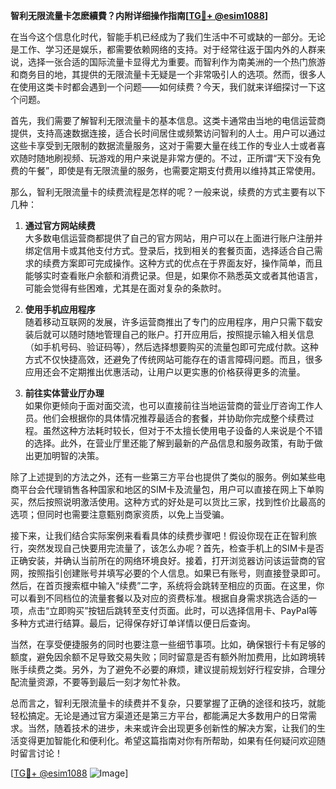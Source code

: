 **智利无限流量卡怎麽續費？内附详细操作指南[[TG💪+ @esim1088](https://t.me/s/esim1088)]**

在当今这个信息化时代，智能手机已经成为了我们生活中不可或缺的一部分。无论是工作、学习还是娱乐，都需要依赖网络的支持。对于经常往返于国内外的人群来说，选择一张合适的国际流量卡显得尤为重要。而智利作为南美洲的一个热门旅游和商务目的地，其提供的无限流量卡无疑是一个非常吸引人的选项。然而，很多人在使用这类卡时都会遇到一个问题——如何续费？今天，我们就来详细探讨一下这个问题。

首先，我们需要了解智利无限流量卡的基本信息。这类卡通常由当地的电信运营商提供，支持高速数据连接，适合长时间居住或频繁访问智利的人士。用户可以通过这些卡享受到无限制的数据流量服务，这对于需要大量在线工作的专业人士或者喜欢随时随地刷视频、玩游戏的用户来说是非常方便的。不过，正所谓“天下没有免费的午餐”，即使是有无限流量的服务，也需要定期支付费用以维持其正常使用。

那么，智利无限流量卡的续费流程是怎样的呢？一般来说，续费的方式主要有以下几种：

1. **通过官方网站续费**  
   大多数电信运营商都提供了自己的官方网站，用户可以在上面进行账户注册并绑定信用卡或其他支付方式。登录后，找到相关的套餐页面，选择适合自己需求的续费方案即可完成操作。这种方式的优点在于界面友好，操作简单，而且能够实时查看账户余额和消费记录。但是，如果你不熟悉英文或者其他语言，可能会觉得有些困难，尤其是在面对复杂的条款时。

2. **使用手机应用程序**  
   随着移动互联网的发展，许多运营商推出了专门的应用程序，用户只需下载安装后就可以随时随地管理自己的账户。打开应用后，按照提示输入相关信息（如手机号码、验证码等），然后选择想要购买的流量包即可完成付款。这种方式不仅快捷高效，还避免了传统网站可能存在的语言障碍问题。而且，很多应用还会不定期推出优惠活动，让用户以更实惠的价格获得更多的流量。

3. **前往实体营业厅办理**  
   如果你更倾向于面对面交流，也可以直接前往当地运营商的营业厅咨询工作人员。他们会根据你的具体情况推荐最适合的套餐，并协助你完成整个续费过程。虽然这种方法耗时较长，但对于不太擅长使用电子设备的人来说是个不错的选择。此外，在营业厅里还能了解到最新的产品信息和服务政策，有助于做出更加明智的决策。

除了上述提到的方法之外，还有一些第三方平台也提供了类似的服务。例如某些电商平台会代理销售各种国家和地区的SIM卡及流量包，用户可以直接在网上下单购买，然后按照说明激活使用。这种方式的好处是可以货比三家，找到性价比最高的选项；但同时也需要注意甄别商家资质，以免上当受骗。

接下来，让我们结合实际案例来看看具体的续费步骤吧！假设你现在正在智利旅行，突然发现自己快要用完流量了，该怎么办呢？首先，检查手机上的SIM卡是否正确安装，并确认当前所在的网络环境良好。接着，打开浏览器访问该运营商的官网，按照指引创建账号并填写必要的个人信息。如果已有账号，则直接登录即可。然后，在首页搜索框中输入“续费”二字，系统将会跳转至相应的页面。在这里，你可以看到不同档位的流量套餐以及对应的资费标准。根据自身需求挑选合适的一项，点击“立即购买”按钮后跳转至支付页面。此时，可以选择信用卡、PayPal等多种方式进行结算。最后，记得保存好订单详情以便日后查询。

当然，在享受便捷服务的同时也要注意一些细节事项。比如，确保银行卡有足够的额度，避免因余额不足导致交易失败；同时留意是否有额外附加费用，比如跨境转账手续费之类。另外，为了避免不必要的麻烦，建议提前规划好行程安排，合理分配流量资源，不要等到最后一刻才匆忙补救。

总而言之，智利无限流量卡的续费并不复杂，只要掌握了正确的途径和技巧，就能轻松搞定。无论是通过官方渠道还是第三方平台，都能满足大多数用户的日常需求。当然，随着技术的进步，未来或许会出现更多创新性的解决方案，让我们的生活变得更加智能化和便利化。希望这篇指南对你有所帮助，如果有任何疑问欢迎随时留言讨论！

[[TG💪+ @esim1088](https://t.me/s/esim1088) ![Image](https://i.postimg.cc/4NQfJmqS/Snipaste-2025-05-13-00-14-12.png)]